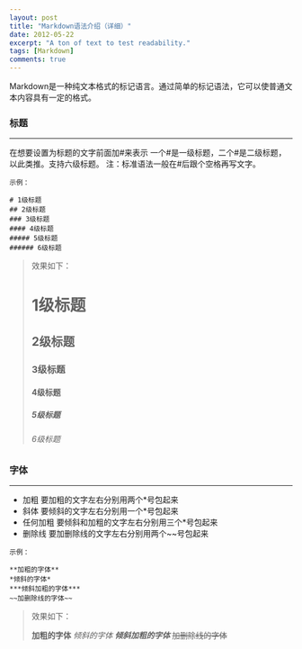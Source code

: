 ```yaml
---
layout: post
title: "Markdown语法介绍（详细）"
date: 2012-05-22
excerpt: "A ton of text to test readability."
tags: [Markdown]
comments: true
---
```

Markdown是一种纯文本格式的标记语言。通过简单的标记语法，它可以使普通文本内容具有一定的格式。

### 标题
---
在想要设置为标题的文字前面加#来表示
一个#是一级标题，二个#是二级标题，以此类推。支持六级标题。
注：标准语法一般在#后跟个空格再写文字。

~~~
示例：

# 1级标题
## 2级标题
### 3级标题
#### 4级标题
##### 5级标题
###### 6级标题
~~~

> 效果如下：
> # 1级标题
> ## 2级标题
> ### 3级标题
> #### 4级标题
> ##### 5级标题
> ###### 6级标题



### 字体
---

* 加粗
要加粗的文字左右分别用两个*号包起来
* 斜体
  要倾斜的文字左右分别用一个*号包起来
* 任何加粗
  要倾斜和加粗的文字左右分别用三个*号包起来
* 删除线
  要加删除线的文字左右分别用两个~~号包起来
  
~~~
示例：

**加粗的字体**
*倾斜的字体*
***倾斜加粗的字体***
~~加删除线的字体~~
~~~

> 效果如下：
> 
> **加粗的字体**
*倾斜的字体*
***倾斜加粗的字体***
~~加删除线的字体~~









